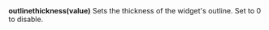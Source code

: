 <a name="outlinethickness"><h3 style="padding-top: 40px; margin-top: 40px;"></h3></a>
**outlinethickness(value)** Sets the thickness of the widget's outline. Set to 0 to disable. 


<!--UPDATE WIDGET_IN_CSOUND
    SIdent sprintf "outlinethickness(%f) ", rnd(100)/50
    SIdentifier strcat SIdentifier, SIdent
-->